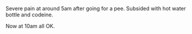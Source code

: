 Severe pain at around 5am after going for a pee. Subsided with hot water bottle and codeine.

Now at 10am all OK.